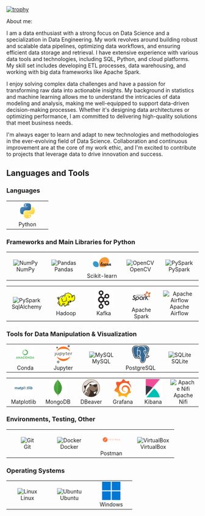 [![trophy](https://github-profile-trophy.vercel.app/?username=AldiyarOmarov)](https://github.com/ryo-ma/github-profile-trophy)

About me:  

I am a data enthusiast with a strong focus on Data Science and a specialization in Data Engineering. My work revolves around building robust and scalable data pipelines, optimizing data workflows, and ensuring efficient data storage and retrieval. I have extensive experience with various data tools and technologies, including SQL, Python, and cloud platforms. My skill set includes developing ETL processes, data warehousing, and working with big data frameworks like Apache Spark.

I enjoy solving complex data challenges and have a passion for transforming raw data into actionable insights. My background in statistics and machine learning allows me to understand the intricacies of data modeling and analysis, making me well-equipped to support data-driven decision-making processes. Whether it's designing data architectures or optimizing performance, I am committed to delivering high-quality solutions that meet business needs.

I'm always eager to learn and adapt to new technologies and methodologies in the ever-evolving field of Data Science. Collaboration and continuous improvement are at the core of my work ethic, and I'm excited to contribute to projects that leverage data to drive innovation and success.

## Languages and Tools

### Languages
<table>
  <tr>
    <td align="center" width="96">
      <img src="https://github.com/devicons/devicon/blob/master/icons/python/python-original.svg" alt="Python" width="48"/><br>Python
    </td>
</table>

### Frameworks and Main Libraries for Python
<table>
  <tr>
    </td>
    <td align="center" width="96">
      <img src="https://img.icons8.com/color/48/000000/numpy.png" alt="NumPy" width="48"/><br>NumPy
    </td>
    <td align="center" width="96">
      <img src="https://img.icons8.com/color/48/000000/pandas.png" alt="Pandas" width="48"/><br>Pandas
    </td>
    <td align="center" width="96">
      <img src="https://github.com/devicons/devicon/blob/master/icons/scikitlearn/scikitlearn-original.svg" alt="Scikit-learn" width="48"/><br>Scikit-learn
    </td>
    <td align="center" width="96">
      <img src="https://img.icons8.com/color/48/000000/opencv.png" alt="OpenCV" width="48"/><br>OpenCV
    </td>
    <td align="center" width="96">
    <img src="https://avatars.githubusercontent.com/u/58200861?s=48&v=4" alt="PySpark" width="48"/><br>PySpark
    </td>
  <table>
  <tr>
    <td align="center" width="96">
    <img src="https://img.icons8.com/color/48/000000/sql.png" alt="PySpark" width="48"/><br>SqlAlchemy
    </td>
    <td align="center" width="96">
      <img src="https://github.com/devicons/devicon/blob/master/icons/hadoop/hadoop-original.svg" alt="Hadoop" width="48"/><br>Hadoop
    </td>
    <td align="center" width="96">
      <img src="https://github.com/devicons/devicon/blob/master/icons/apachekafka/apachekafka-original.svg" alt="Kafka" width="48"/><br>Kafka
    </td>
    <td align="center" width="96">
      <img src="https://github.com/devicons/devicon/blob/master/icons/apachespark/apachespark-original-wordmark.svg" alt="Apache Spark" width="48"/><br>Apache Spark
    </td>
    <td align="center" width="96">
      <img src="https://encrypted-tbn0.gstatic.com/images?q=tbn:ANd9GcSwc4nA7OwTXWba_j7l1LyFFdOAQxS44y7d0Q&s" alt="Apache Airflow" width="48"/><br>Apache Airflow
    </td>
  
  </tr>
</table>

### Tools for Data Manipulation & Visualization
<table>
  <tr>
    <td align="center" width="96">
      <img src="https://github.com/devicons/devicon/blob/master/icons/anaconda/anaconda-original-wordmark.svg" alt="Conda" width="48"/><br>Conda
    </td>
    <td align="center" width="96">
      <img src="https://github.com/devicons/devicon/blob/master/icons/jupyter/jupyter-original-wordmark.svg" alt="Jupyter" width="48"/><br>Jupyter
    </td> 
    <td align="center" width="96">
      <img src="https://img.icons8.com/color/48/000000/mysql-logo.png" alt="MySQL" width="48"/><br>MySQL
    </td>
    <td align="center" width="96">
      <img src="https://github.com/devicons/devicon/blob/master/icons/postgresql/postgresql-original.svg" alt="PostgreSQL" width="48"/><br>PostgreSQL
    </td>
    <td align="center" width="96">
      <img src="https://img.icons8.com/color/48/000000/sql.png" alt="SQLite" width="48"/><br>SQLite
    </td>
<table>
  <tr>
    <td align="center" width="96">
      <img src="https://raw.githubusercontent.com/devicons/devicon/6910f0503efdd315c8f9b858234310c06e04d9c0/icons/matplotlib/matplotlib-original-wordmark.svg" alt="Matplotlib" width="48"/><br>Matplotlib
    </td>
    <td align="center" width="96">
      <img src="https://raw.githubusercontent.com/devicons/devicon/6910f0503efdd315c8f9b858234310c06e04d9c0/icons/mongodb/mongodb-original.svg" alt="MongoDB" width="48"/><br>MongoDB
    </td>
    <td align="center" width="96">
      <img src="https://raw.githubusercontent.com/devicons/devicon/6910f0503efdd315c8f9b858234310c06e04d9c0/icons/dbeaver/dbeaver-original.svg" alt="DBeaver" width="48"/><br>DBeaver
    </td>
    <td align="center" width="96">
      <img src="https://raw.githubusercontent.com/devicons/devicon/6910f0503efdd315c8f9b858234310c06e04d9c0/icons/grafana/grafana-original.svg" alt="Grafana" width="48"/><br>Grafana
    <td align="center" width="96">
      <img src="https://raw.githubusercontent.com/devicons/devicon/6910f0503efdd315c8f9b858234310c06e04d9c0/icons/kibana/kibana-original.svg" alt="Kibana" width="48"/><br>Kibana
    <td align="center" width="96">
      <img src="https://encrypted-tbn0.gstatic.com/images?q=tbn:ANd9GcSl1eSih9TkntCFBZ1H5I6abw5VwwQdnXUhdw&s" alt="Apache Nifi" width="48"/><br>Apache Nifi
  
       
    
  </tr>
</table>

### Environments, Testing, Other
<table>
  <tr>
    <td align="center" width="96">
      <img src="https://img.icons8.com/color/48/000000/git.png" alt="Git" width="48"/><br>Git
    </td>
    <td align="center" width="96">
      <img src="https://img.icons8.com/color/48/000000/docker.png" alt="Docker" width="48"/><br>Docker
    </td>
    <td align="center" width="96">
      <img src="https://github.com/devicons/devicon/blob/master/icons/postman/postman-original-wordmark.svg" alt="Postman" width="48"/><br>Postman
    </td>
    <td align="center" width="96">
      <img src="https://img.icons8.com/color/48/000000/virtualbox.png" alt="VirtualBox" width="48"/><br>VirtualBox
    </td>
  </tr>
</table>

### Operating Systems
<table>
  <tr>
    <td align="center" width="96">
      <img src="https://img.icons8.com/color/48/000000/linux.png" alt="Linux" width="48"/><br>Linux
    </td>
    <td align="center" width="96">
      <img src="https://img.icons8.com/color/48/000000/ubuntu.png" alt="Ubuntu" width="48"/><br>Ubuntu
    </td>
    <td align="center" width="96">
    <img src="https://raw.githubusercontent.com/devicons/devicon/6910f0503efdd315c8f9b858234310c06e04d9c0/icons/windows11/windows11-original.svg" alt="Ubuntu" width="48"/><br>Windows
    </td>

  </tr>
</table>


<!---
AldiyarOmarov/AldiyarOmarov is a ✨ special ✨ repository because its `README.md` (this file) appears on your GitHub profile.
You can click the Preview link to take a look at your changes.
--->
